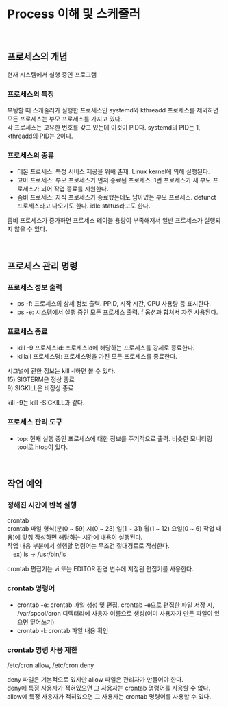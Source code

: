 # Process 이해 및 스케줄러

<br/>

## 프로세스의 개념
현재 시스템에서 실행 중인 프로그램

### 프로세스의 특징
부팅할 때 스케줄러가 실행한 프로세스인 systemd와 kthreadd 프로세스를 제외하면 모든 프로세스는 부모 프로세스를 가지고 있다.  
각 프로세스는 고유한 번호를 갖고 있는데 이것이 PID다. systemd의 PID는 1, kthreadd의 PID는 2이다.

### 프로세스의 종류
- 데몬 프로세스: 특정 서비스 제공을 위해 존재. Linux kernel에 의해 실행된다.  
- 고아 프로세스: 부모 프로세스가 먼저 종료된 프로세스. 1번 프로세스가 새 부모 프로세스가 되어 작업 종료를 지원한다.  
- 좀비 프로세스: 자식 프로세스가 종료했는데도 남아있는 부모 프로세스. defunct 프로세스라고 나오기도 한다. idle status라고도 한다.  

좀비 프로세스가 증가하면 프로세스 테이블 용량이 부족해져서 일반 프로세스가 실행되지 않을 수 있다.

<br/>

## 프로세스 관리 명령
### 프로세스 정보 출력
- ps -f: 프로세스의 상세 정보 출력. PPID, 시작 시간, CPU 사용량 등 표시한다.  
- ps -e: 시스템에서 실행 중인 모든 프로세스 출력. f 옵션과 합쳐서 자주 사용된다.

### 프로세스 종료
- kill -9 프로세스id: 프로세스id에 해당하는 프로세스를 강제로 종료한다.
- killall 프로세스명: 프로세스명을 가진 모든 프로세스를 종료한다.

시그널에 관한 정보는 kill -l하면 볼 수 있다.  
15) SIGTERM은 정상 종료  
9) SIGKILL은 비정상 종료

kill -9는 kill -SIGKILL과 같다.

### 프로세스 관리 도구
- top: 현재 실행 중인 프로세스에 대한 정보를 주기적으로 출력. 비슷한 모니터링 tool로 htop이 있다.

<br/>

## 작업 예약
### 정해진 시간에 반복 실행
crontab  
crontab 파일 형식(분(0 ~ 59) 시(0 ~ 23) 일(1 ~ 31) 월(1 ~ 12) 요일(0 ~ 6) 작업 내용)에 맞춰 작성하면 해당하는 시간에 내용이 실행된다.  
작업 내용 부분에서 실행할 명령어는 무조건 절대경로로 작성한다.  
　ex) ls -> /usr/bin/ls

crontab 편집기는 vi 또는 EDITOR 환경 변수에 지정된 편집기를 사용한다.

### crontab 명령어
- crontab -e: crontab 파일 생성 및 편집. crontab -e으로 편집한 파일 저장 시, /var/spool/cron 디렉터리에 사용자 이름으로 생성(이미 사용자가 만든 파일이 있으면 덮어쓰기)
- crontab -l: crontab 파일 내용 확인

### crontab 명령 사용 제한
/etc/cron.allow, /etc/cron.deny

deny 파일은 기본적으로 있지만 allow 파일은 관리자가 만들어야 한다.  
deny에 특정 사용자가 적혀있으면 그 사용자는 crontab 명령어를 사용할 수 없다.  
allow에 특정 사용자가 적혀있으면 그 사용자는 crontab 명령어를 사용할 수 있다.
